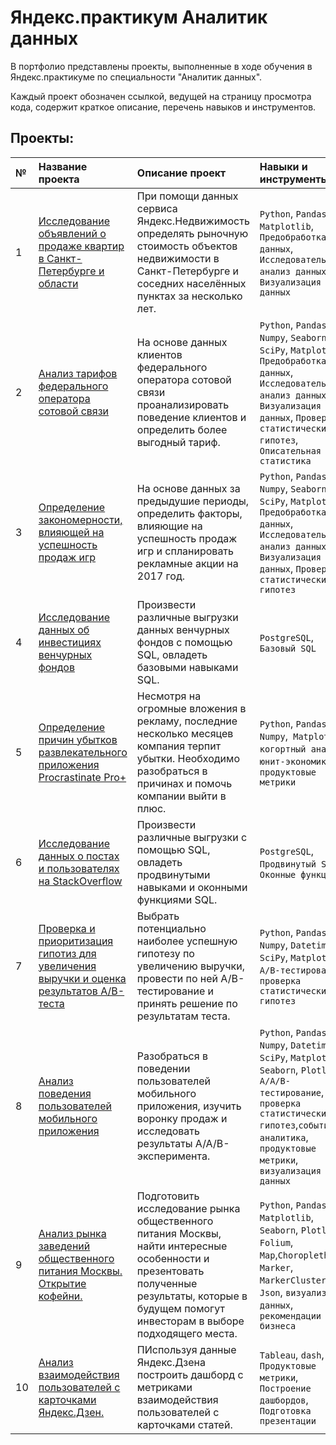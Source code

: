 # Яндекс.практикум Аналитик данных

В портфолио представлены проекты, выполненные в ходе обучения в Яндекс.практикуме по специальности "Аналитик данных".

Каждый проект обозначен ссылкой, ведущей на страницу просмотра кода, содержит краткое описание, перечень навыков и инструментов.

## Проекты:

|№ | Название проекта      | Описание проект        | Навыки и инструменты| 
| :- | :- | :- |:-| 
|1 | [Исследование объявлений о продаже квартир в Санкт-Петербурге и области](https://github.com/s-toni/Yandex.practicum_DA/tree/main/01.%20%D0%90%D0%BD%D0%B0%D0%BB%D0%B8%D0%B7%20%D1%81%D1%82%D0%BE%D0%B8%D0%BC%D0%BE%D1%81%D1%82%D0%B8%20%D0%BA%D0%B2%D0%B0%D1%80%D1%82%D0%B8%D1%80%20%D0%A1%D0%9F%D0%91) | При помощи данных сервиса Яндекс.Недвижимость определять рыночную стоимость объектов недвижимости в Санкт-Петербурге и соседних населённых пунктах за несколько лет. | `Python`, `Pandas`, `Matplotlib`, `Предобработка данных`, `Исследовательский анализ данных`, `Визуализация данных`| 
|2 | [Анализ тарифов федерального оператора сотовой связи](https://github.com/s-toni/Yandex.practicum_DA/tree/main/02.%20%D0%90%D0%BD%D0%B0%D0%BB%D0%B8%D0%B7%20%D1%82%D0%B0%D1%80%D0%B8%D1%84%D0%B0_%D1%82%D0%B5%D0%BB%D0%B5%D0%BA%D0%BE%D0%BC) | На основе данных клиентов федерального оператора сотовой связи проанализировать поведение клиентов и определить более выгодный тариф. | `Python`, `Pandas`, `Numpy`, `Seaborn`, `SciPy`, `Matplotlib`, `Предобработка данных`, `Исследовательский анализ данных`, `Визуализация данных`, `Проверка статистических гипотез`, `Описательная статистика`| 
|3 | [Определение закономерности, влияющей на успешность продаж игр](https://github.com/s-toni/Yandex.practicum_DA/tree/main/03.%20%D0%90%D0%BD%D0%B0%D0%BB%D0%B8%D0%B7%20%D0%BF%D1%80%D0%BE%D0%B4%D0%B0%D0%B6%20%D0%B8%D0%B3%D1%80) | На основе данных за предыдушие периоды, определить факторы, влияющие на успешность продаж игр и спланировать рекламные акции на 2017 год. | `Python`, `Pandas`, `Numpy`, `Seaborn`, `SciPy`, `Matplotlib`, `Предобработка данных`, `Исследовательский анализ данных`, `Визуализация данных`, `Проверка статистических гипотез`| 
|4 | [Исследование данных об инвестициях венчурных фондов](https://github.com/s-toni/Yandex.practicum_DA/tree/main/04.%20%D0%91%D0%B0%D0%B7%D0%BE%D0%B2%D1%8B%D0%B9%20SQL) | Произвести различные выгрузки данных венчурных фондов с помощью SQL, овладеть базовыми навыками SQL. |`PostgreSQL`, `Базовый SQL`| 
|5 | [Определение причин убытков развлекательного приложения Procrastinate Pro+](https://github.com/s-toni/Yandex.practicum_DA/tree/main/05.%20%D0%9E%D0%BF%D1%80%D0%B5%D0%B4%D0%B5%D0%BB%D0%B5%D0%BD%D0%B8%D0%B5%20%D0%BF%D1%80%D0%B8%D1%87%D0%B8%D0%BD%20%D1%83%D0%B1%D1%8B%D1%82%D0%BA%D0%BE%D0%B2%20%D0%BF%D1%80%D0%B8%D0%BB%D0%BE%D0%B6%D0%B5%D0%BD%D0%B8%D1%8F) | Несмотря на огромные вложения в рекламу, последние несколько месяцев компания терпит убытки. Необходимо разобраться в причинах и помочь компании выйти в плюс. |`Python`, `Pandas`, `Numpy`,` Matplotlib`, `когортный анализ`, `юнит-экономика`, `продуктовые метрики`| 
|6 | [Исследование данных о постах и пользователях на StackOverflow](https://github.com/s-toni/Yandex.practicum_DA/tree/main/06.%20%D0%9F%D1%80%D0%BE%D0%B4%D0%B2%D0%B8%D0%BD%D1%83%D1%82%D1%8B%D0%B9%20SQL) | Произвести различные выгрузки с помощью SQL, овладеть продвинутыми навыками и оконными функциями SQL. |`PostgreSQL`, `Продвинутый SQL`, `Оконные функции`| 
|7 | [Проверка и приоритизация гипотиз для увеличения выручки и оценка результатов А/B-теста](https://github.com/s-toni/Yandex.practicum_DA/tree/main/07.%20%D0%9F%D1%80%D0%BE%D0%B2%D0%B5%D1%80%D0%BA%D0%B0%20%D0%B3%D0%B8%D0%BF%D0%BE%D1%82%D0%B5%D0%B7%20%D0%B8%20AB-%D1%82%D0%B5%D1%81%D1%82) | Выбрать потенциально наиболее успешную гипотезу по увеличению выручки, провести по ней А/В-тестирование и принять решение по результатам теста. | `Python`, `Pandas`, `Numpy`, `Datetime`, `SciPy`, `Matplotlib`, `A/B-тестирование`, `проверка статистических гипотез`| 
|8 | [Анализ поведения пользователей мобильного приложения](https://github.com/s-toni/Yandex.practicum_DA/tree/main/08.%20%D0%92%D0%BE%D1%80%D0%BE%D0%BD%D0%BA%D0%B0%20%D1%81%D0%BE%D0%B1%D1%8B%D1%82%D0%B8%D0%B9%20%D0%BF%D0%BE%D0%BB%D1%8C%D0%B7%D0%BE%D0%B2%D0%B0%D1%82%D0%B5%D0%BB%D1%8F) | Разобраться в поведении пользователей мобильного приложения, изучить воронку продаж и исследовать результаты A/A/B-эксперимента. | `Python`, `Pandas`, `Numpy`, `Datetime`, `SciPy`, `Matplotlib`, `Seaborn`, `Plotly`, `A/A/B-тестирование`, `проверка статистических гипотез`,`событийная аналитика`, `продуктовые метрики`, `визуализация данных`| 
|9 | [Анализ рынка заведений общественного питания Москвы. Открытие кофейни.](https://github.com/s-toni/Yandex.practicum_DA/tree/main/09.%20%D0%90%D0%BD%D0%B0%D0%BB%D0%B8%D0%B7%20%D0%BE%D0%B1%D1%89%D0%B5%D0%BF%D0%B8%D1%82%D0%B0%20%D0%9C%D0%BE%D1%81%D0%BA%D0%B2%D1%8B) | Подготовить исследование рынка общественного питания Москвы, найти интересные особенности и презентовать полученные результаты, которые в будущем помогут инвесторам в выборе подходящего места. | `Python`, `Pandas`,  `Matplotlib`, `Seaborn`, `Plotly`, `Folium`, `Map`,`Choropleth`, `Marker`, `MarkerCluster`, `Json`, `визуализация данных`, `рекомендации для бизнеса`| 
|10 | [Анализ взаимодействия пользователей с карточками Яндекс.Дзен.](https://github.com/s-toni/Yandex.practicum_DA/tree/main/10.%20%D0%94%D1%8D%D1%88%D0%B1%D0%BE%D1%80%D0%B4%20%D0%B4%D0%BB%D1%8F%20%D0%BA%D0%B0%D1%80%D1%82%D0%BE%D1%87%D0%B5%D0%BA%20%D0%AF%D0%BD%D0%B4%D0%B5%D0%BA%D1%81.%D0%94%D0%B7%D0%B5%D0%BD) | ПИспользуя данные Яндекс.Дзена построить дашборд с метриками взаимодействия пользователей с карточками статей. | `Tableau`, `dash`,  `Продуктовые метрики`, `Построение дашбордов`, `Подготовка презентации`| 
